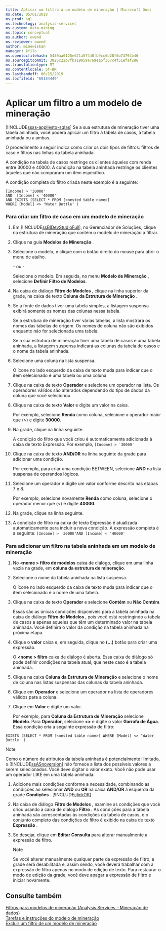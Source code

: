 ```yaml
---
title: Aplicar um filtro a um modelo de mineração | Microsoft Docs
ms.date: 05/01/2018
ms.prod: sql
ms.technology: analysis-services
ms.custom: data-mining
ms.topic: conceptual
ms.author: owend
ms.reviewer: owend
author: minewiskan
manager: kfile
ms.openlocfilehash: 5430aa0125e621a574d8fb9cc6b28f6b73794b46
ms.sourcegitcommit: 3026c22b7fba19059a769ea5f367c4f51efaf286
ms.translationtype: MT
ms.contentlocale: pt-BR
ms.lasthandoff: 06/15/2019
ms.locfileid: "68184449"
---
```

# <a name="apply-a-filter-to-a-mining-model"></a>Aplicar um filtro a um modelo de mineração
[!INCLUDE[ssas-appliesto-sqlas](../../includes/ssas-appliesto-sqlas.md)]
  Se a sua estrutura de mineração tiver uma tabela aninhada, você poderá aplicar um filtro à tabela de casos, à tabela aninhada ou a ambas.  
  
 O procedimento a seguir indica como criar os dois tipos de filtros: filtros de caso e filtros nas linhas da tabela aninhada.  
  
 A condição na tabela de casos restringe os clientes àqueles com renda entre 30000 e 40000. A condição na tabela aninhada restringe os clientes àqueles que não compraram um item específico.  
  
 A condição completa do filtro criada neste exemplo é a seguinte:  
  
```  
[Income] > '30000'   
AND  [Income] < '40000'   
AND EXISTS (SELECT * FROM [<nested table name>]   
WHERE [Model] <> 'Water Bottle' )   
```  
  
### <a name="to-create-a-case-filter-on-a-mining-model"></a>Para criar um filtro de caso em um modelo de mineração  
  
1.  Em [!INCLUDE[ssBIDevStudioFull](../../includes/ssbidevstudiofull-md.md)], no Gerenciador de Soluções, clique na estrutura de mineração que contém o modelo de mineração a filtrar.  
  
2.  Clique na guia **Modelos de Mineração** .  
  
3.  Selecione o modelo, e clique com o botão direito do mouse para abrir o menu de atalho.  
  
     - ou -  
  
     Selecione o modelo. Em seguida, no menu **Modelo de Mineração** , selecione **Definir Filtro de Modelos**.  
  
4.  Na caixa de diálogo **Filtro de Modelos** , clique na linha superior da grade, na caixa de texto **Coluna da Estrutura de Mineração** .  
  
5.  Se a fonte de dados tiver uma tabela simples, a listagem suspensa exibirá somente os nomes das colunas nessa tabela.  
  
     Se a estrutura de mineração tiver várias tabelas, a lista mostrará os nomes das tabelas de origem. Os nomes de coluna não são exibidos enquanto não for selecionada uma tabela.  
  
     Se a sua estrutura de mineração tiver uma tabela de casos e uma tabela aninhada, a listagem suspensa indicará as colunas da tabela de casos e o nome da tabela aninhada.  
  
6.  Selecione uma coluna na lista suspensa.  
  
     O ícone no lado esquerdo da caixa de texto muda para indicar que o item selecionado é uma tabela ou uma coluna.  
  
7.  Clique na caixa de texto **Operador** e selecione um operador na lista. Os operadores válidos são alterados dependendo do tipo de dados da coluna que você selecionou.  
  
8.  Clique na caixa de texto **Valor** e digite um valor na caixa.  
  
     Por exemplo, selecione **Renda** como coluna, selecione o operador maior que (>) e digite **30000**.  
  
9. Na grade, clique na linha seguinte.  
  
     A condição do filtro que você criou é automaticamente adicionada à caixa de texto Expressão. Por exemplo, `[Income] > '30000'`  
  
10. Clique na caixa de texto **AND/OR** na linha seguinte da grade para adicionar uma condição.  
  
     Por exemplo, para criar uma condição BETWEEN, selecione **AND** na lista suspensa de operandos lógicos.  
  
11. Selecione um operador e digite um valor conforme descrito nas etapas 7 e 8.  
  
     Por exemplo, selecione novamente **Renda** como coluna, selecione o operador menor que (<) e digite **40000**.  
  
12. Na grade, clique na linha seguinte.  
  
13. A condição de filtro na caixa de texto Expressão é atualizada automaticamente para incluir a nova condição. A expressão completa é a seguinte: `[Income] > '30000'AND [Income] < '40000'`  
  
### <a name="to-add-a-filter-on-the-nested-table-in-a-mining-model"></a>Para adicionar um filtro na tabela aninhada em um modelo de mineração  
  
1.  No  **\<nome > filtro de modelos** caixa de diálogo, clique em uma linha vazia na grade, em **coluna da estrutura de mineração**.  
  
2.  Selecione o nome da tabela aninhada na lista suspensa.  
  
     O ícone no lado esquerdo da caixa de texto muda para indicar que o item selecionado é o nome de uma tabela.  
  
3.  Clique na caixa de texto **Operador** e selecione **Contém** ou **Não Contém**.  
  
     Essas são as únicas condições disponíveis para a tabela aninhada na caixa de diálogo **Filtro de Modelos** , pois você está restringindo a tabela de casos a apenas aqueles que têm um determinado valor na tabela aninhada. Você definirá o valor da condição na tabela aninhada na próxima etapa.  
  
4.  Clique o **valor** caixa e, em seguida, clique no **(...)**  botão para criar uma expressão.  
  
     O  **\<nome > filtro** caixa de diálogo é aberta. Essa caixa de diálogo só pode definir condições na tabela atual, que neste caso é a tabela aninhada.  
  
5.  Clique na caixa **Coluna da Estrutura de Mineração** e selecione o nome de coluna nas listas suspensas das colunas da tabela aninhada.  
  
6.  Clique em **Operador** e selecione um operador na lista de operadores válidos para a coluna.  
  
7.  Clique em **Valor** e digite um valor.  
  
     Por exemplo, para **Coluna da Estrutura de Mineração** selecione **Modelo**. Para **Operador**, selecione **<>** e digite o valor **Garrafa de Água**. Essa condição cria a seguinte expressão de filtro:  
  
```  
EXISTS (SELECT * FROM [<nested table name>] WHERE [Model] <> 'Water Bottle' )   
```  
  
> [!NOTE]  
>  Como o número de atributos da tabela aninhada é potencialmente ilimitado, o [!INCLUDE[ssASnoversion](../../includes/ssasnoversion-md.md)] não fornece a lista dos possíveis valores a serem selecionados. Você deve digitar o valor exato. Você não pode usar um operador LIKE em uma tabela aninhada.  
  
1.  Adicione mais condições conforme a necessidade, combinando as condições ao selecionar **AND** ou **OR** na caixa **AND/OR** à esquerda da grade **Condições** . [!INCLUDE[clickOK](../../includes/clickok-md.md)]  
  
2.  Na caixa de diálogo **Filtro de Modelos** , examine as condições que você criou usando a caixa de diálogo **Filtro** . As condições para a tabela aninhada são acrescentadas às condições da tabela de casos, e o conjunto completo das condições de filtro é exibido na caixa de texto **Expressão** .  
  
3.  Se desejar, clique em **Editar Consulta** para alterar manualmente a expressão de filtro.  
  
    > [!NOTE]  
    >  Se você alterar manualmente qualquer parte da expressão de filtro, a grade será desabilitada e, assim sendo, você deverá trabalhar com a expressão de filtro apenas no modo de edição de texto. Para restaurar o modo de edição da grade, você deve apagar a expressão de filtro e iniciar novamente.  
  
## <a name="see-also"></a>Consulte também  
 [Filtros para modelos de mineração &#40;Analysis Services – Mineração de dados&#41;](../../analysis-services/data-mining/filters-for-mining-models-analysis-services-data-mining.md)   
 [Tarefas e instruções do modelo de mineração](../../analysis-services/data-mining/mining-model-tasks-and-how-tos.md)   
 [Excluir um filtro de um modelo de mineração](../../analysis-services/data-mining/delete-a-filter-from-a-mining-model.md)  
  
  
